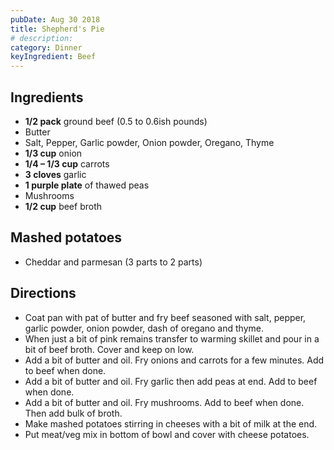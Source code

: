 ```yaml
---
pubDate: Aug 30 2018
title: Shepherd's Pie
# description:
category: Dinner
keyIngredient: Beef
---
```


## Ingredients
- **1/2 pack** ground beef (0.5 to 0.6ish pounds)
- Butter
- Salt, Pepper, Garlic powder, Onion powder, Oregano, Thyme
- **1/3 cup** onion
- **1/4 – 1/3 cup** carrots
- **3 cloves** garlic
- **1 purple plate** of thawed peas
- Mushrooms
- **1/2 cup** beef broth

## Mashed potatoes
- Cheddar and parmesan (3 parts to 2 parts)

## Directions
- Coat pan with pat of butter and fry beef seasoned with salt, pepper, garlic powder, onion powder, dash of oregano and thyme.
- When just a bit of pink remains transfer to warming skillet and pour in a bit of beef broth. Cover and keep on low.
- Add a bit of butter and oil. Fry onions and carrots for a few minutes. Add to beef when done.
- Add a bit of butter and oil. Fry garlic then add peas at end. Add to beef when done.
- Add a bit of butter and oil. Fry mushrooms. Add to beef when done. Then add bulk of broth.
- Make mashed potatoes stirring in cheeses with a bit of milk at the end.
- Put meat/veg mix in bottom of bowl and cover with cheese potatoes.

